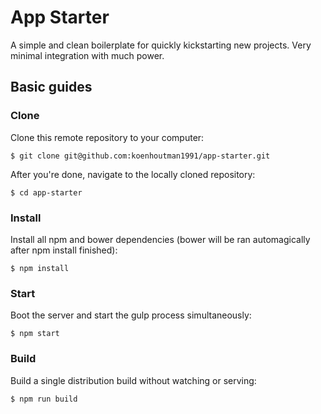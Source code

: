 # App Starter
A simple and clean boilerplate for quickly kickstarting new projects. Very minimal integration with much power.

## Basic guides

### Clone
Clone this remote repository to your computer:
```
$ git clone git@github.com:koenhoutman1991/app-starter.git
```

After you're done, navigate to the locally cloned repository:
```
$ cd app-starter
```

### Install
Install all npm and bower dependencies (bower will be ran automagically after npm install finished):
```
$ npm install
```

### Start
Boot the server and start the gulp process simultaneously:
```
$ npm start
```

### Build
Build a single distribution build without watching or serving:
```
$ npm run build
```

